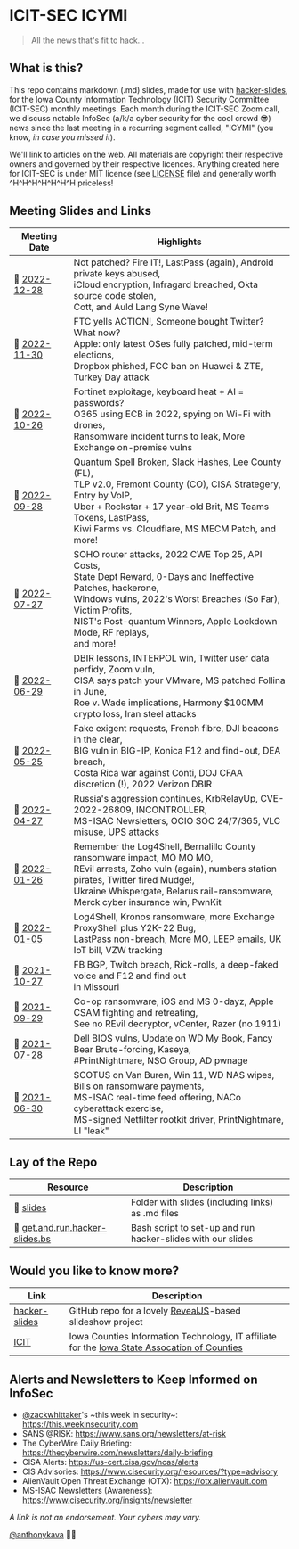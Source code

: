 # ICIT-SEC ICYMI
> All the news that's fit to hack...

## What is this?

This repo contains markdown (.md) slides, made for use with [hacker-slides](https://github.com/msoedov/hacker-slides), for the Iowa County Information Technology (ICIT) Security Committee (ICIT-SEC) monthly meetings. Each month during the ICIT-SEC Zoom call, we discuss notable InfoSec (a/k/a cyber security for the cool crowd :sunglasses:) news since the last meeting in a recurring segment called, "ICYMI" (you know, *in case you missed it*).

We'll link to articles on the web. All materials are copyright their respective owners and governed by their respective licences. Anything created here for ICIT-SEC is under MIT licence (see [LICENSE](LICENSE) file) and generally worth ^H^H^H^H^H^H^H priceless!

## Meeting Slides and Links

Meeting Date | Highlights
--- | ---
:floppy_disk: [2022-12-28](slides/2022-12-28.icit-sec.icymi.slides.md) | Not patched? Fire IT!, LastPass (again), Android private keys abused,<br>iCloud encryption, Infragard breached, Okta source code stolen,<br>Cott, and Auld Lang Syne Wave!
:floppy_disk: [2022-11-30](slides/2022-11-30.icit-sec.icymi.slides.md) | FTC yells ACTION!, Someone bought Twitter? What now?<br>Apple: only latest OSes fully patched, mid-term elections,<br>Dropbox phished, FCC ban on Huawei &amp; ZTE, Turkey Day attack
:floppy_disk: [2022-10-26](slides/2022-10-26.icit-sec.icymi.slides.md) | Fortinet exploitage, keyboard heat + AI = passwords?<br>O365 using ECB in 2022, spying on Wi-Fi with drones,<br>Ransomware incident turns to leak, More Exchange on-premise vulns
:floppy_disk: [2022-09-28](slides/2022-09-28.icit-sec.icymi.slides.md) | Quantum Spell Broken, Slack Hashes, Lee County (FL),<br>TLP v2.0, Fremont County (CO), CISA Strategery, Entry by VoIP,<br>Uber + Rockstar + 17 year-old Brit, MS Teams Tokens, LastPass,<br>Kiwi Farms vs. Cloudflare, MS MECM Patch, and more!
:floppy_disk: [2022-07-27](slides/2022-07-27.icit-sec.icymi.slides.md) | SOHO router attacks, 2022 CWE Top 25, API Costs,<br>State Dept Reward, 0-Days and Ineffective Patches, hackerone,<br>Windows vulns, 2022's Worst Breaches (So Far), Victim Profits,<br>NIST's Post-quantum Winners, Apple Lockdown Mode, RF replays,<br>and more!
:floppy_disk: [2022-06-29](slides/2022-06-29.icit-sec.icymi.slides.md) | DBIR lessons, INTERPOL win, Twitter user data perfidy, Zoom vuln,<br>CISA says patch your VMware, MS patched Follina in June,<br>Roe v. Wade implications, Harmony $100MM crypto loss, Iran steel attacks
:floppy_disk: [2022-05-25](slides/2022-05-25.icit-sec.icymi.slides.md) | Fake exigent requests, French fibre, DJI beacons in the clear,<br>BIG vuln in BIG-IP, Konica F12 and find-out, DEA breach,<br>Costa Rica war against Conti, DOJ CFAA discretion (!), 2022 Verizon DBIR
:floppy_disk: [2022-04-27](slides/2022-04-27.icit-sec.icymi.slides.md) | Russia's aggression continues, KrbRelayUp, CVE-2022-26809, INCONTROLLER,<br>MS-ISAC Newsletters, OCIO SOC 24/7/365, VLC misuse, UPS attacks
:floppy_disk: [2022-01-26](slides/2022-01-26.icit-sec.icymi.slides.md) | Remember the Log4Shell, Bernalillo County ransomware impact, MO MO MO,<br>REvil arrests, Zoho vuln (again), numbers station pirates, Twitter fired Mudge!,<br>Ukraine Whispergate, Belarus rail-ransomware, Merck cyber insurance win, PwnKit
:floppy_disk: [2022-01-05](slides/2022-01-05.icit-sec.icymi.slides.md) | Log4Shell, Kronos ransomware, more Exchange ProxyShell plus Y2K-22 Bug,<br>LastPass non-breach, More MO, LEEP emails, UK IoT bill, VZW tracking
:floppy_disk: [2021-10-27](slides/2021-10-27.icit-sec.icymi.slides.md) | FB BGP, Twitch breach, Rick-rolls, a deep-faked voice and F12 and find out<br>in Missouri
:floppy_disk: [2021-09-29](slides/2021-09-29.icit-sec.icymi.slides.md) | Co-op ransomware, iOS and MS 0-dayz, Apple CSAM fighting and retreating,<br>See no REvil decryptor, vCenter, Razer (no 1911)
:floppy_disk: [2021-07-28](slides/2021-07-28.icit-sec.icymi.slides.md) | Dell BIOS vulns, Update on WD My Book, Fancy Bear Brute-forcing, Kaseya,<br>#PrintNightmare, NSO Group, AD pwnage
:floppy_disk: [2021-06-30](slides/2021-06-30.icit-sec.icymi.slides.md) | SCOTUS on Van Buren, Win 11, WD NAS wipes, Bills on ransomware payments,<br>MS-ISAC real-time feed offering, NACo cyberattack exercise,<br>MS-signed Netfilter rootkit driver, PrintNightmare, LI "leak"

<!-- :construction: -->

## Lay of the Repo

Resource | Description
--- | ---
:file_folder: [slides](slides) | Folder with slides (including links) as .md files
:shell: [get.and.run.hacker-slides.bs](get.and.run.hacker-slides.bs) | Bash script to set-up and run hacker-slides with our slides

## Would you like to know more?

Link | Description
--- | ---
[hacker-slides](https://github.com/msoedov/hacker-slides) | GitHub repo for a lovely [RevealJS](https://revealjs.com)-based slideshow project
[ICIT](https://iowacountiesit.org) | Iowa Counties Information Technology, IT affiliate for the [Iowa State Assocation of Counties](https://iowacounties.org)

## Alerts and Newsletters to Keep Informed on InfoSec

- [@zackwhittaker](https://twitter.com/zackwhittaker)'s \~this week in security\~: https://this.weekinsecurity.com
- SANS @RISK: https://www.sans.org/newsletters/at-risk
- The CyberWire Daily Briefing: https://thecyberwire.com/newsletters/daily-briefing
- CISA Alerts: https://us-cert.cisa.gov/ncas/alerts
- CIS Advisories: https://www.cisecurity.org/resources/?type=advisory
- AlienVault Open Threat Exchange (OTX): https://otx.alienvault.com
- MS-ISAC Newsletters (Awareness): https://www.cisecurity.org/insights/newsletter

*A link is not an endorsement. Your cybers may vary.*

[@anthonykava](https://forensic.coffee) :male_detective:
